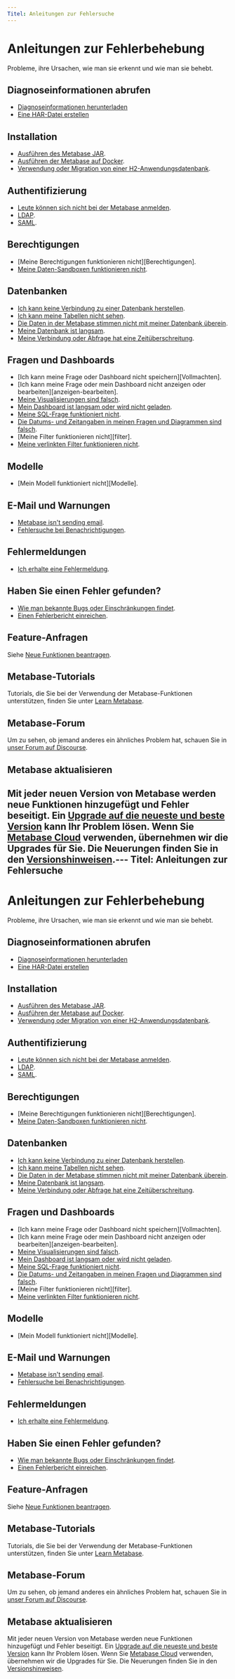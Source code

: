 ```yaml
---
Titel: Anleitungen zur Fehlersuche
---
```



# Anleitungen zur Fehlerbehebung


Probleme, ihre Ursachen, wie man sie erkennt und wie man sie behebt.


## Diagnoseinformationen abrufen


- [Diagnoseinformationen herunterladen](./diagnostic-info.md)
- [Eine HAR-Datei erstellen](./create-har-file.md)


## Installation


- [Ausführen des Metabase JAR][running].
- [Ausführen der Metabase auf Docker][docker].
- [Verwendung oder Migration von einer H2-Anwendungsdatenbank][appdb].


## Authentifizierung


- [Leute können sich nicht bei der Metabase anmelden][login].
- [LDAP][ldap].
- [SAML][saml].


## Berechtigungen


- [Meine Berechtigungen funktionieren nicht][Berechtigungen].
- [Meine Daten-Sandboxen funktionieren nicht][Sandbox].


## Datenbanken


- [Ich kann keine Verbindung zu einer Datenbank herstellen][db-connection].
- [Ich kann meine Tabellen nicht sehen][cant-see-tables].
- [Die Daten in der Metabase stimmen nicht mit meiner Datenbank überein][sync-fingerprint-scan].
- [Meine Datenbank ist langsam][db-performance].
- [Meine Verbindung oder Abfrage hat eine Zeitüberschreitung][timeout].


## Fragen und Dashboards


- [Ich kann meine Frage oder Dashboard nicht speichern][Vollmachten].
- [Ich kann meine Frage oder mein Dashboard nicht anzeigen oder bearbeiten][anzeigen-bearbeiten].
- [Meine Visualisierungen sind falsch][visualization].
- [Mein Dashboard ist langsam oder wird nicht geladen][slow-dashboard].
- [Meine SQL-Frage funktioniert nicht][sql].
- [Die Datums- und Zeitangaben in meinen Fragen und Diagrammen sind falsch][incorrect-times].
- [Meine Filter funktionieren nicht][filter].
- [Meine verlinkten Filter funktionieren nicht][linked-filters].


## Modelle


- [Mein Modell funktioniert nicht][Modelle].


## E-Mail und Warnungen


- [Metabase isn't sending email][not-sending-email].
- [Fehlersuche bei Benachrichtigungen](./notifications.md).


## Fehlermeldungen


- [Ich erhalte eine Fehlermeldung][error-message].


## Haben Sie einen Fehler gefunden?


- [Wie man bekannte Bugs oder Einschränkungen findet][known-issues].
- [Einen Fehlerbericht einreichen][bugs].


## Feature-Anfragen


Siehe [Neue Funktionen beantragen][feature-request].


## Metabase-Tutorials


Tutorials, die Sie bei der Verwendung der Metabase-Funktionen unterstützen, finden Sie unter [Learn Metabase][learn].


## Metabase-Forum


Um zu sehen, ob jemand anderes ein ähnliches Problem hat, schauen Sie in [unser Forum auf Discourse][forum].


## Metabase aktualisieren


Mit jeder neuen Version von Metabase werden neue Funktionen hinzugefügt und Fehler beseitigt. Ein [Upgrade auf die neueste und beste Version][Upgrade] kann Ihr Problem lösen. Wenn Sie [Metabase Cloud][cloud] verwenden, übernehmen wir die Upgrades für Sie. Die Neuerungen finden Sie in den [Versionshinweisen][Releases].---
Titel: Anleitungen zur Fehlersuche
---

# Anleitungen zur Fehlerbehebung

Probleme, ihre Ursachen, wie man sie erkennt und wie man sie behebt.

## Diagnoseinformationen abrufen

- [Diagnoseinformationen herunterladen](./diagnostic-info.md)
- [Eine HAR-Datei erstellen](./create-har-file.md)

## Installation

- [Ausführen des Metabase JAR][running].
- [Ausführen der Metabase auf Docker][docker].
- [Verwendung oder Migration von einer H2-Anwendungsdatenbank][appdb].

## Authentifizierung

- [Leute können sich nicht bei der Metabase anmelden][login].
- [LDAP][ldap].
- [SAML][saml].

## Berechtigungen

- [Meine Berechtigungen funktionieren nicht][Berechtigungen].
- [Meine Daten-Sandboxen funktionieren nicht][Sandbox].

## Datenbanken

- [Ich kann keine Verbindung zu einer Datenbank herstellen][db-connection].
- [Ich kann meine Tabellen nicht sehen][cant-see-tables].
- [Die Daten in der Metabase stimmen nicht mit meiner Datenbank überein][sync-fingerprint-scan].
- [Meine Datenbank ist langsam][db-performance].
- [Meine Verbindung oder Abfrage hat eine Zeitüberschreitung][timeout].

## Fragen und Dashboards

- [Ich kann meine Frage oder Dashboard nicht speichern][Vollmachten].
- [Ich kann meine Frage oder mein Dashboard nicht anzeigen oder bearbeiten][anzeigen-bearbeiten].
- [Meine Visualisierungen sind falsch][visualization].
- [Mein Dashboard ist langsam oder wird nicht geladen][slow-dashboard].
- [Meine SQL-Frage funktioniert nicht][sql].
- [Die Datums- und Zeitangaben in meinen Fragen und Diagrammen sind falsch][incorrect-times].
- [Meine Filter funktionieren nicht][filter].
- [Meine verlinkten Filter funktionieren nicht][linked-filters].

## Modelle

- [Mein Modell funktioniert nicht][Modelle].

## E-Mail und Warnungen

- [Metabase isn't sending email][not-sending-email].
- [Fehlersuche bei Benachrichtigungen](./notifications.md).

## Fehlermeldungen

- [Ich erhalte eine Fehlermeldung][error-message].

## Haben Sie einen Fehler gefunden?

- [Wie man bekannte Bugs oder Einschränkungen findet][known-issues].
- [Einen Fehlerbericht einreichen][bugs].

## Feature-Anfragen

Siehe [Neue Funktionen beantragen][feature-request].

## Metabase-Tutorials

Tutorials, die Sie bei der Verwendung der Metabase-Funktionen unterstützen, finden Sie unter [Learn Metabase][learn].

## Metabase-Forum

Um zu sehen, ob jemand anderes ein ähnliches Problem hat, schauen Sie in [unser Forum auf Discourse][forum].

## Metabase aktualisieren

Mit jeder neuen Version von Metabase werden neue Funktionen hinzugefügt und Fehler beseitigt. Ein [Upgrade auf die neueste und beste Version][Upgrade] kann Ihr Problem lösen. Wenn Sie [Metabase Cloud][cloud] verwenden, übernehmen wir die Upgrades für Sie. Die Neuerungen finden Sie in den [Versionshinweisen][Releases].

[appdb]: ./loading-from-h2.md
[bugs]: ./bugs.md
[cant-see-tables]: ./cant-see-tables.md
[cloud]: https://www.metabase.com/cloud/
[db-connection]: ./db-connection.md
[db-performance]: ./db-performance.md
[docker]: ./docker.md
[error-message]: error-message.md
[feature-request]: requesting-new-features.md
[filters]: ./filters.md
[forum]: https://discourse.metabase.com/
[incorrect-times]: ./timezones.md
[known-issues]: ./known-issues.md
[ldap]: ./ldap.md
[learn]: https://www.metabase.com/learn
[linked-filters]: ./linked-filters.md
[login]: ./cant-log-in.md
[models]: ./models.md
[not-sending-email]: ./cant-send-email.md
[permissions]: ./permissions.md
[proxies]: ./proxies.md
[releases]: https://github.com/metabase/metabase/releases
[running]: ./running.md
[saml]: ./saml.md
[sandbox]: ./sandboxing.md
[slow-dashboard]: ./my-dashboard-is-slow.md
[sql]: ./sql.md
[sync-fingerprint-scan]: ./sync-fingerprint-scan.md
[timeout]: ./timeout.md
[upgrade]: ../installation-and-operation/upgrading-metabase.md
[view-edit]: ./cant-view-or-edit.md
[visualization]: ./visualization.md
